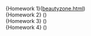 {Homework 1}([beautyzone.html](https://github.com/LiraK396/genius-homework/blob/main/beautyzone.html)) <br>
{Homework 2} () <br>
{Homework 3} () <br>
{Homework 4} () <br>

